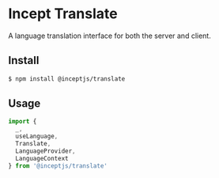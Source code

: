 # Incept Translate

A language translation interface for both the server and client.

## Install

```bash
$ npm install @inceptjs/translate
```

## Usage

```js
import { 
  _,
  useLanguage, 
  Translate, 
  LanguageProvider,
  LanguageContext
} from '@inceptjs/translate'
```